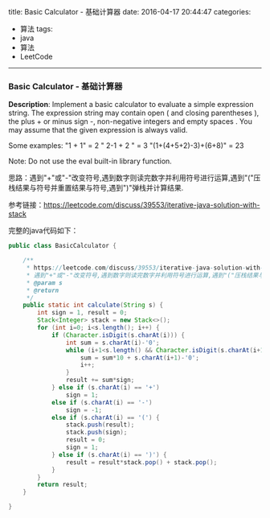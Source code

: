 




title: Basic Calculator - 基础计算器
date: 2016-04-17 20:44:47
categories: 
- 算法
tags: 
- java
- 算法
- LeetCode
<!--updated: 2016-04-17 21:40:47-->
---

### Basic Calculator - 基础计算器
**Description**: Implement a basic calculator to evaluate a simple expression string.
 The expression string may contain open ( and closing parentheses ), the plus + or minus sign -, non-negative integers and empty spaces .
 You may assume that the given expression is always valid.

Some examples:
 "1 + 1" = 2
 " 2-1 + 2 " = 3
 "(1+(4+5+2)-3)+(6+8)" = 23

Note: Do not use the eval built-in library function.

思路：遇到"+"或"-"改变符号,遇到数字则读完数字并利用符号进行运算,遇到"("压栈结果与符号并重置结果与符号,遇到")"弹栈并计算结果.

参考链接：https://leetcode.com/discuss/39553/iterative-java-solution-with-stack

完整的java代码如下：

```java
public class BasicCalculator {

    /**
     * https://leetcode.com/discuss/39553/iterative-java-solution-with-stack
     * 遇到"+"或"-"改变符号,遇到数字则读完数字并利用符号进行运算,遇到"("压栈结果与符号并重置结果与符号,遇到")"弹栈并计算结果.
     * @param s
     * @return
     */
    public static int calculate(String s) {
        int sign = 1, result = 0;
        Stack<Integer> stack = new Stack<>();
        for (int i=0; i<s.length(); i++) {
            if (Character.isDigit(s.charAt(i))) {
                int sum = s.charAt(i)-'0';
                while (i+1<s.length() && Character.isDigit(s.charAt(i+1))) {
                    sum = sum*10 + s.charAt(i+1)-'0';
                    i++;
                }
                result += sum*sign;
            } else if (s.charAt(i) == '+')
                sign = 1;
            else if (s.charAt(i) == '-')
                sign = -1;
            else if (s.charAt(i) == '(') {
                stack.push(result);
                stack.push(sign);
                result = 0;
                sign = 1;
            } else if (s.charAt(i) == ')') {
                result = result*stack.pop() + stack.pop();
            }
        }
        return result;
    }

}
```
